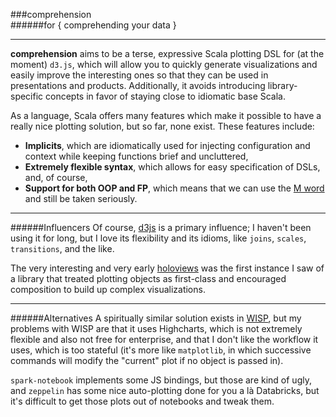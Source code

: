###comprehension  
######for { comprehending your data }
* * *

**comprehension** aims to be a terse, expressive Scala plotting DSL for (at the moment) `d3.js`, which will allow you to quickly generate visualizations and easily improve the interesting ones so that they can be used in presentations and products. Additionally, it avoids introducing library-specific concepts in favor of staying close to idiomatic base Scala.

As a language, Scala offers many features which make it possible to have a really nice plotting solution, but so far, none exist. These features include:
 - **Implicits**, which are idiomatically used for injecting configuration and context while keeping functions brief and uncluttered,
 - **Extremely flexible syntax**, which allows for easy specification of DSLs, and, of course,
 - **Support for both OOP and FP**, which means that we can use the [M word](https://en.wikipedia.org/wiki/Monad_(functional_programming)) and still be taken seriously.

* * *
######Influencers
Of course, [d3js](http://d3js.org/) is a primary influence; I haven't been using it for long, but I love its flexibility and its idioms, like `joins`, `scales`, `transitions`, and the like.

The very interesting and very early [holoviews](http://ioam.github.io/holoviews/) was the first instance I saw of a library that treated plotting objects as first-class and encouraged composition to build up complex visualizations.
 
* * * 
######Alternatives
A spiritually similar solution exists in [WISP](https://github.com/quantifind/wisp), but my problems with WISP are that it uses Highcharts, which is not extremely flexible and also not free for enterprise, and that I don't like the workflow it uses, which is too stateful (it's more like `matplotlib`, in which successive commands will modify the "current" plot if no object is passed in). 

`spark-notebook` implements some JS bindings, but those are kind of ugly, and `zeppelin` has some nice auto-plotting done for you a là Databricks, but it's difficult to get those plots out of notebooks and tweak them.
